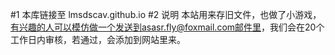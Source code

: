 #1 本库链接至 lmsdscav.github.io
#2 说明
本站用来存旧文件，也做了小游戏，有兴趣的人可以模仿做一个发送到asasr.fly@foxmail.com邮件里，我们会在20个工作日内审核，若通过，会添加到网站里来。
